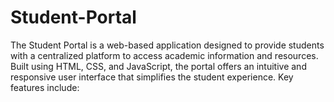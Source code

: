 # Student-Portal
The Student Portal is a web-based application designed to provide students with a centralized platform to access academic information and resources. Built using HTML, CSS, and JavaScript, the portal offers an intuitive and responsive user interface that simplifies the student experience.  Key features include:
